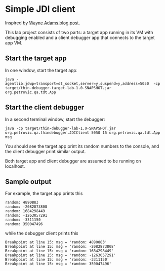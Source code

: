 Simple JDI client
=================

Inspired by [Wayne Adams blog post](http://wayne-adams.blogspot.com/2011/10/generating-minable-event-stream-with.html).

This lab project consists of two parts:  a target app running in its VM with debugging enabled and a client debugger app that connects to the target app VM.

Start the target app
--------------------

In one window, start the target app:

`java -agentlib:jdwp=transport=dt_socket,server=y,suspend=y,address=5050  -cp target/thin-debugger-target-lab-1.0-SNAPSHOT.jar org.petrovic.qa.tdt.App`

Start the client debugger
-----------------------------------------------------

In a second terminal window, start the debugger:

`java -cp target/thin-debugger-lab-1.0-SNAPSHOT.jar org.petrovic.qa.thindebugger.JDIClient 5050 15 org.petrovic.qa.tdt.App msg`

You should see the target app print its random numbers to the console, and the client debugger print similar output.

Both target app and client debugger are assumed to be running on localhost.

Sample output
-------------

For example, the target app prints this

    random: 4890883
    random: -2082873808
    random: 1684298449
    random: -1263057291
    random: -3311150
    random: 350047496

while the debugger client prints this

    Breakpoint at line 15: msg = 'random: 4890883'
    Breakpoint at line 15: msg = 'random: -2082873808'
    Breakpoint at line 15: msg = 'random: 1684298449'
    Breakpoint at line 15: msg = 'random: -1263057291'
    Breakpoint at line 15: msg = 'random: -3311150'
    Breakpoint at line 15: msg = 'random: 350047496'